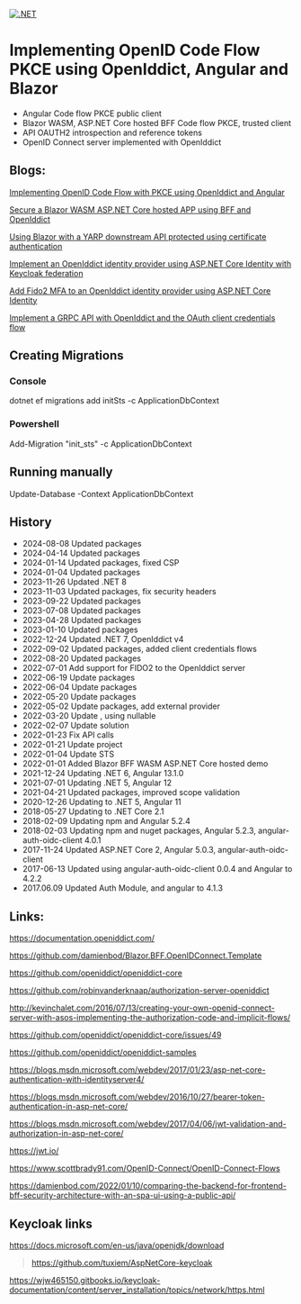 [![.NET](https://github.com/damienbod/AspNetCoreOpeniddict/actions/workflows/dotnet.yml/badge.svg)](https://github.com/damienbod/AspNetCoreOpeniddict/actions/workflows/dotnet.yml)

# Implementing OpenID Code Flow PKCE using OpenIddict, Angular and Blazor

- Angular Code flow PKCE public client
- Blazor WASM, ASP.NET Core hosted BFF Code flow PKCE, trusted client
- API OAUTH2 introspection and reference tokens
- OpenID Connect server implemented with OpenIddict

## Blogs: 

[Implementing OpenID Code Flow with PKCE using OpenIddict and Angular](https://damienbod.com/2017/04/11/implementing-openid-implicit-flow-using-openiddict-and-angular/)

[Secure a Blazor WASM ASP.NET Core hosted APP using BFF and OpenIddict](https://damienbod.com/2022/01/03/secure-a-blazor-wasm-asp-net-core-hosted-app-using-bff-and-openiddict/)

[Using Blazor with a YARP downstream API protected using certificate authentication](https://damienbod.com/2022/02/07/using-blazor-with-a-yarp-downstream-api-protected-using-certificate-authentication/)

[Implement an OpenIddict identity provider using ASP.NET Core Identity with Keycloak federation](https://damienbod.com/2022/05/02/implement-an-openiddict-identity-provider-using-asp-net-core-identity-with-keycloak-federation/)

[Add Fido2 MFA to an OpenIddict identity provider using ASP.NET Core Identity](https://damienbod.com/2022/07/04/add-fido2-mfa-to-an-openiddict-identity-provider-using-asp-net-core-identity/)

[Implement a GRPC API with OpenIddict and the OAuth client credentials flow](https://damienbod.com/2022/09/05/implement-a-grpc-api-with-openiddict-and-oauth-the-client-credentials-flow/)

## Creating Migrations

### Console

dotnet ef migrations add initSts -c ApplicationDbContext

### Powershell

Add-Migration "init_sts" -c ApplicationDbContext  

## Running manually

Update-Database -Context ApplicationDbContext

## History

- 2024-08-08 Updated packages
- 2024-04-14 Updated packages
- 2024-01-14 Updated packages, fixed CSP
- 2024-01-04 Updated packages
- 2023-11-26 Updated .NET 8
- 2023-11-03 Updated packages, fix security headers
- 2023-09-22 Updated packages
- 2023-07-08 Updated packages
- 2023-04-28 Updated packages
- 2023-01-10 Updated packages
- 2022-12-24 Updated .NET 7, OpenIddict v4
- 2022-09-02 Updated packages, added client credentials flows
- 2022-08-20 Updated packages
- 2022-07-01 Add support for FIDO2 to the OpenIddict server
- 2022-06-19 Update packages
- 2022-06-04 Update packages
- 2022-05-20 Update packages
- 2022-05-02 Update packages, add external provider
- 2022-03-20 Update , using nullable
- 2022-02-07 Update solution
- 2022-01-23 Fix API calls
- 2022-01-21 Update project
- 2022-01-04 Update STS 
- 2022-01-01 Added Blazor BFF WASM ASP.NET Core hosted demo
- 2021-12-24 Updating .NET 6, Angular 13.1.0
- 2021-07-01 Updating .NET 5, Angular 12
- 2021-04-21 Updated packages, improved scope validation
- 2020-12-26 Updating to .NET 5, Angular 11
- 2018-05-27 Updating to .NET Core 2.1
- 2018-02-09 Updating npm and Angular 5.2.4
- 2018-02-03 Updating npm and nuget packages, Angular 5.2.3, angular-auth-oidc-client 4.0.1
- 2017-11-24 Updated ASP.NET Core 2, Angular 5.0.3, angular-auth-oidc-client
- 2017-06-13 Updated using angular-auth-oidc-client 0.0.4 and Angular to 4.2.2
 - 2017.06.09 Updated Auth Module, and angular to 4.1.3

## Links:

https://documentation.openiddict.com/

https://github.com/damienbod/Blazor.BFF.OpenIDConnect.Template

https://github.com/openiddict/openiddict-core

https://github.com/robinvanderknaap/authorization-server-openiddict

http://kevinchalet.com/2016/07/13/creating-your-own-openid-connect-server-with-asos-implementing-the-authorization-code-and-implicit-flows/

https://github.com/openiddict/openiddict-core/issues/49

https://github.com/openiddict/openiddict-samples

https://blogs.msdn.microsoft.com/webdev/2017/01/23/asp-net-core-authentication-with-identityserver4/

https://blogs.msdn.microsoft.com/webdev/2016/10/27/bearer-token-authentication-in-asp-net-core/

https://blogs.msdn.microsoft.com/webdev/2017/04/06/jwt-validation-and-authorization-in-asp-net-core/

https://jwt.io/

https://www.scottbrady91.com/OpenID-Connect/OpenID-Connect-Flows

https://damienbod.com/2022/01/10/comparing-the-backend-for-frontend-bff-security-architecture-with-an-spa-ui-using-a-public-api/

## Keycloak links

https://docs.microsoft.com/en-us/java/openjdk/download

>https://github.com/tuxiem/AspNetCore-keycloak

https://wjw465150.gitbooks.io/keycloak-documentation/content/server_installation/topics/network/https.html

